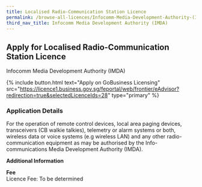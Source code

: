 ```yaml
---
title: Localised Radio-Communication Station Licence
permalink: /browse-all-licences/Infocomm-Media-Development-Authority-(IMDA)/Localised-Radio-Communication-Station-Licence
third_nav_title: Infocomm Media Development Authority (IMDA)
---
```


## Apply for Localised Radio-Communication Station Licence

Infocomm Media Development Authority (IMDA)

{% include button.html text="Apply on GoBusiness Licensing" src="https://licence1.business.gov.sg/feportal/web/frontier/eAdvisor?redirection=true&selectedLicenceIds=28" type="primary" %}

<H3>Application Details</H3>

<p>For the operation of remote control devices, local area paging devices, transceivers (CB walkie talkies), telemetry or alarm systems or both, wireless data or voice systems (e.g wireless LAN) and any other radio-communication equipment as may be authorised by the Info-communications Media Development Authority (IMDA).</p>

<strong>Additional Information</strong>

<p><strong>Fee</strong><br />Licence Fee: To be determined</p>
